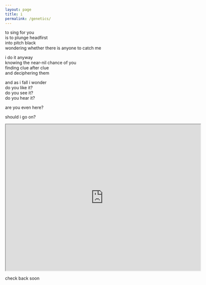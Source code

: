 ```yaml
---
layout: page
title: i
permalink: /genetics/
---
```


to sing for you  
is to plunge headfirst  
into pitch black  
wondering whether there is anyone to catch me  

i do it anyway  
knowing the near-nil chance of you  
finding clue after clue  
and deciphering them  

and as i fall i wonder  
do you like it?  
do you see it?  
do you hear it?  

are you even here?  

should i go on?  

<iframe src="https://drive.google.com/file/d/1pfq0t3pynu7HgNu32WxG_adOIEbVHoek/preview" width="640" height="480"></iframe>

check back soon  
